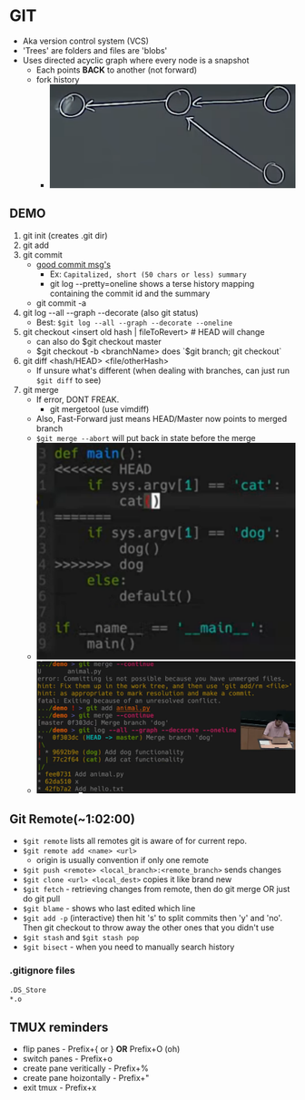 # GIT

* Aka version control system (VCS)
* 'Trees' are folders and files are 'blobs'
* Uses directed acyclic graph where every node is a snapshot
	* Each points **BACK** to another (not forward)
	* fork history
		* ![fork](fork.png)

## DEMO
1. git init (creates .git dir)
2. git add
3. git commit
	* [good commit msg's](https://tbaggery.com/2008/04/19/a-note-about-git-commit-messages.html)
		* Ex: `Capitalized, short (50 chars or less) summary`
		* git log --pretty=oneline shows a terse history mapping containing the commit id and the summary
	* git commit -a
4. git log --all --graph --decorate (also git status)
	* Best: `$git log --all --graph --decorate --oneline` 
5. git checkout <insert old hash | fileToRevert> # HEAD will change
	* can also do $git checkout master
	* $git checkout -b <branchName> does `$git branch; git checkout`
6. git diff <hash/HEAD> <file/otherHash>
	* If unsure what's different (when dealing with branches, can just run `$git diff` to see)
7. git merge
	* If error, DONT FREAK.
		* git mergetool (use vimdiff)
	* Also, Fast-Forward just means HEAD/Master now points to merged branch
	* `$git merge --abort` will put back in state before the merge
	* ![gitMerge](merge.png)
	* ![gitMergeCLI](merge2.png)

## Git Remote(~1:02:00)

* `$git remote` lists all remotes git is aware of for current repo.
* `$git remote add <name> <url>`
	* origin is usually convention if only one remote
* `$git push <remote> <local_branch>:<remote_branch>` sends changes
* `$git clone <url> <local_dest>` copies it like brand new
* `$git fetch` - retrieving changes from remote, then do git merge OR just do git pull
* `$git blame` - shows who last edited which line
* `$git add -p` (interactive) then hit 's' to split commits then 'y' and 'no'. Then git checkout to throw away the other ones that you didn't use
* `$git stash` and `$git stash pop`
* `$git bisect` - when you need to manually search history

### .gitignore files
```
.DS_Store
*.o
```

## TMUX reminders

* flip panes - Prefix+{ or } **OR** Prefix+O (oh)
* switch panes - Prefix+o
* create pane veritically - Prefix+%
* create pane hoizontally - Prefix+"
* exit tmux - Prefix+x
